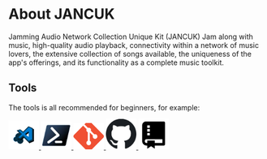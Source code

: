 # About JANCUK
Jamming Audio Network Collection Unique Kit (JANCUK)
Jam along with music, high-quality audio playback, connectivity within a network of music lovers, the extensive collection of songs available, the uniqueness of the app's offerings, and its functionality as a complete music toolkit.

## Tools
The tools is all recommended for beginners, for example:

<a href="https://code.visualstudio.com/download">
<img title="Visual Studio Code" src="Images/download.png" alt="VScode logo" style="width:60px;heigth:60px;">
</a>

<a href="https://learn.microsoft.com/en-us/powershell/scripting/install/installing-powershell-on-windows?view=powershell-7.4">
<img title="Windows Powershell" src="Images/download.jpeg" alt="Powershell logo" style="width:60px;heigth:60px;">
</a>

<a href="https://www.git-scm.com/downloads">
<img title="Git" src="Images/download (1).png" alt="Git logo" style="width:60px;heigth:60px;">
</a>

<a href="https://github.com/">
<img title="Github" src="Images/download (2).png" alt="Github logo" style="width:60px;heigth:60px;">
</a>

<a href="https://github.com/Erradzan/Bismillah-Project.git">
<img title="Github Repo" src="Images/download (3).png" alt="Github Repo logo" style="width:60px;heigth:60px;">
</a>